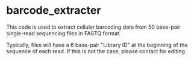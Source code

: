 # barcode_extracter

This code is used to extract cellular barcoding data from 50 base-pair single-read sequencing files in FASTQ format.

Typically, files will have a 6 base-pair "Library ID" at the beginning of the sequence of each read. If this is not the case, please contact for editing.
